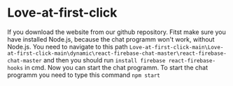 # Love-at-first-click

If you download the website from our github repository. Fitst make sure you have installed Node.js, because the chat programm won't work, without Node.js. You need to navigate to this path `Love-at-first-click-main\Love-at-first-click-main\dynamic\react-firebase-chat-master\react-firebase-chat-master` and then you should run `install firebase react-firebase-hooks` in cmd. Now you can start the chat programm. To start the chat programm you need to type this command `npm start`

